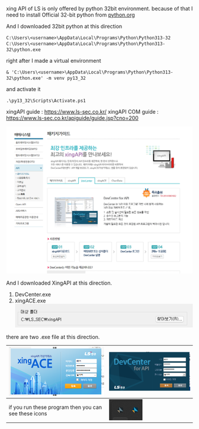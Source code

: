 ﻿xing API of LS is only offered by python 32bit environment. 
because of that I need to install Official 32-bit python from 
[python.org](https://www.python.org/downloads/windows/)

And I downloaded 32bit python at this direction
```
C:\Users\<username>\AppData\Local\Programs\Python\Python313-32
C:\Users\<username>\AppData\Local\Programs\Python\Python313-32\python.exe
```

right after I made a virtual environment
```
& 'C:\Users\<username>\AppData\Local\Programs\Python\Python313-32\python.exe' -m venv py13_32
```
and activate it
```
.\py13_32\Scripts\Activate.ps1
```


xingAPI guide : https://www.ls-sec.co.kr/
xingAPI COM guide : https://www.ls-sec.co.kr/apiguide/guide.jsp?cno=200

![image](/images/Pasted-image-20250619112043.png)

And I downloaded XingAPI at this direction.
1. DevCenter.exe
2. xingACE.exe
![image](/images/Pasted-image-20250619112346.png)


there are two .exe file at this direction.

| ![image](/images/Pasted-image-20250619112711.png)                   | ![image](/images/Pasted-image-20250619113115.png) |
| ------------------------------------------------------ | ------------------------------------ |
| if you run these program then you can see these icons  | ![image](/images/Pasted-image-20250619132048.png) |








